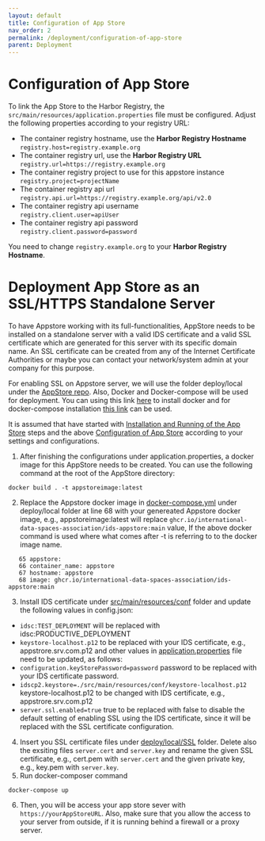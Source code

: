 ```yaml
---
layout: default
title: Configuration of App Store
nav_order: 2
permalink: /deployment/configuration-of-app-store
parent: Deployment
---
```


# Configuration of App Store

To link the App Store to the Harbor Registry, the `src/main/resources/application.properties` file must be configured. Adjust the following properties according to your registry URL:

* The container registry hostname, use the **Harbor Registry Hostname** <br> `registry.host=registry.example.org`
* The container registry url, use the **Harbor Registry URL** <br> `registry.url=https://registry.example.org`
* The container registry project to use for this appstore instance <br> `registry.project=projectName`
* The container registry api url <br> `registry.api.url=https://registry.example.org/api/v2.0`
* The container registry api username <br> `registry.client.user=apiUser`
* The container registry api password <br> `registry.client.password=password`

You need to change `registry.example.org` to your **Harbor Registry Hostname**.  


# Deployment App Store as an SSL/HTTPS Standalone Server

To have Appstore working with its full-functionalities, AppStore needs to be installed on a standalone server with a valid IDS certificate and a valid SSL certificate which are generated for this server with its specific domain name.  An SSL certificate can be created from any of the Internet Certificate Authorities or maybe you can contact your network/system admin at your company for this purpose.

For enabling SSL on Appstore server, we will use the folder deploy/local under the  [AppStore repo](https://github.com/International-Data-Spaces-Association/IDS-AppStore). Also, Docker and Docker-compose will be used for deployment. You can using this link [here](https://docs.docker.com/engine/install/) to install docker and for docker-compose installation [this link](https://docs.docker.com/compose/install/) can be used. 

It is assumed that have started with [Installation and Running of the App Store](https://international-data-spaces-association.github.io/IDS-AppStore/deployment#installation-and-running-of-the-app-store) steps and the above [Configuration of App Store](https://international-data-spaces-association.github.io/IDS-AppStore/deployment/configuration-of-app-store#configuration-of-app-store) according to your settings and configurations. 


1. After finishing the configurations under application.properties, a docker image for this AppStore needs to be created. You can use the following command at the root  of the AppStore directory:
```
docker build . -t appstoreimage:latest
```
2. Replace the Appstore docker image in [docker-compose.yml](https://github.com/International-Data-Spaces-Association/IDS-AppStore/blob/main/deploy/local/docker-compose.yml) under deploy/local folder  at line 68 with your genereated Appstore docker image, e.g., appstoreimage:latest will replace  `ghcr.io/international-data-spaces-association/ids-appstore:main` value, If the above docker command is used where what comes after -t is referring to to the docker image name. 
 ```
    65 appstore:
    66 container_name: appstore
    67 hostname: appstore
    68 image: ghcr.io/international-data-spaces-association/ids-appstore:main
```
3. Install IDS certificate under [src/main/resources/conf](https://github.com/International-Data-Spaces-Association/IDS-AppStore/tree/main/src/main/resources/conf) folder and update the following values in config.json:
- `idsc:TEST_DEPLOYMENT` will be replaced with idsc:PRODUCTIVE_DEPLOYMENT 
- `keystore-localhost.p12` to be replaced with your IDS certificate, e.g., appstrore.srv.com.p12
 and other values in [application.properties](https://github.com/International-Data-Spaces-Association/IDS-AppStore/tree/main/src/main/resources/application.properties)
 file need to be updated, as follows:
 - `configuration.keyStorePassword=password` password to be replaced with your IDS certificate password. 
 - `idscp2.keystore=./src/main/resources/conf/keystore-localhost.p12` keystore-localhost.p12 to be changed with IDS certificate, e.g., appstrore.srv.com.p12
 - `server.ssl.enabled=true` true to be replaced with false to disable the default setting of enabling SSL using the IDS certificate, since it will be replaced with the SSL certificate configuration.
4. Insert you SSL certificate files under [deploy/local/SSL](https://github.com/International-Data-Spaces-Association/IDS-AppStore/tree/main/deploy/local/ssl) folder. Delete also the exsiting files `server.cert` and `server.key` and rename the given SSL certificate, e.g., cert.pem with `server.cert` and the given private key, e.g., key.pem with `server.key`.
5. Run docker-composer command 
 ```
 docker-compose up 
 ```
 6. Then, you will be access your app store sever with `https://yourAppStoreURL`. Also, make sure that you allow the access to your server from outside, if it is running behind a firewall or a proxy server.
